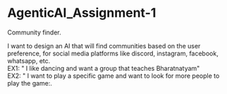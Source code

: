 # AgenticAI_Assignment-1
Community finder.

I want to design an AI that will find communities based on the user preference, for social media platforms like discord, instagram, facebook, whatsapp, etc.<br>
EX1: " I like dancing and want a group that teaches Bharatnatyam"<br>
EX2: " I want to play a specific game and want to look for more people to play the game:.
